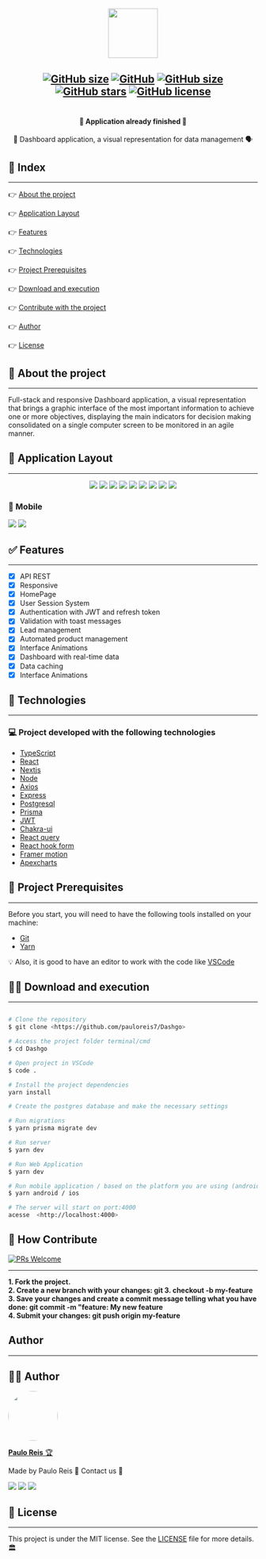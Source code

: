 <h1 align="center">
    <img src=".github/logo.png" width="100px" />
</h1>

<h2 align="center">

[![GitHub size](https://img.shields.io/github/repo-size/pauloreis7/Dashgo?color=purple)](https://github.com/pauloreis7/Dashgo/issues)
[![GitHub](https://img.shields.io/badge/types-TypeScript-%23007acc)](https://github.com/pauloreis7/Dashgo)
[![GitHub size](https://img.shields.io/github/last-commit/pauloreis7/Dashgo?color=%23964b00)](https://github.com/pauloreis7/Dashgo/commits)
[![GitHub stars](https://img.shields.io/github/stars/pauloreis7/Dashgo?color=%23f9d71c&style=flat)](https://github.com/pauloreis7/Dashgo/stargazers)
[![GitHub license](https://img.shields.io/github/license/pauloreis7/Foodfy)](https://github.com/pauloreis7/Dashgo/blob/master/LICENSE)
	
</h2>

<h1 align="center">
    <!-- <img src=".github/homepage.gif" width="400px" /> -->
</h1>

<h4 align="center">🏁 Application already finished 🏁</h4>

<p align="center">💬 Dashboard application, a visual representation for data management 🗣</p>

## 🔗 Index
---
 <p>👉 <a href="#about">About the project</a> </p>
 <p>👉 <a href="#layout">Application Layout</a> </p>
 <p>👉 <a href="#func">Features</a> </p>
 <p>👉 <a href="#techs">Technologies</a> </p>
 <p>👉 <a href="#requests">Project Prerequisites</a> </p>
 <p>👉 <a href="#work">Download and execution</a> </p>
 <p>👉 <a href="#contribute">Contribute with the project</a> </p>
 <p>👉 <a href="#author">Author</a> </p>
 <p>👉 <a href="#license">License</a> </p>

<a id="about"></a>
## 🔎 About the project
---
<p>Full-stack and responsive Dashboard application, a visual representation that brings a graphic interface of the most important information to achieve one or more objectives, displaying the main indicators for decision making consolidated on a single computer screen to be monitored in an agile manner.</p>

<a id="layout"></a>
## 🎨 Application Layout
---
<p align="center">
<img src=".github/desktop/login.png"/>
<img src=".github/desktop/signup.png"/>
<img src=".github/desktop/dash.png"/>
<img src=".github/desktop/update_profile.png"/>
<img src=".github/desktop/leads.png"/>
<img src=".github/desktop/create_lead.png"/>
<img src=".github/desktop/update_leads.png"/>
<img src=".github/desktop/products_automations.png"/>
<img src=".github/desktop/create_products_automations.png"/>

### 📱 Mobile
<img src=".github/mobile/mobile_dash.png"/>
<img src=".github/mobile/mobile_leads.png"/>
</p>

<a id="func"></a>
## ✅ Features
---
- [x] API REST
- [x] Responsive
- [x] HomePage
- [x] User Session System
- [x] Authentication with JWT and refresh token
- [x] Validation with toast messages
- [x] Lead management
- [x] Automated product management
- [x] Interface Animations
- [x] Dashboard with real-time data
- [x] Data caching
- [x] Interface Animations

<a id="techs"></a>
## 🧪 Technologies
---
### 💻 Project developed with the following technologies

- [TypeScript](https://www.typescriptlang.org/)
- [React](https://reactjs.org/)
- [Nextjs](https://nextjs.org/)
- [Node](https://nodejs.org/)
- [Axios](https://axios-http.com/)
- [Express](http://expressjs.com/)
- [Postgresql](https://www.postgresql.org/)
- [Prisma](https://www.prisma.io/)
- [JWT](https://jwt.io/)
- [Chakra-ui](https://chakra-ui.com/)
- [React query](https://react-query.tanstack.com/)
- [React hook form](https://react-hook-form.com/)
- [Framer motion](https://www.framer.com/motion/)
- [Apexcharts](https://apexcharts.com/)

<a id="requests"></a>
## 🚨 Project Prerequisites
---
 Before you start, you will need to have the following tools installed on your machine:

* [Git](https://git-scm.com)
* [Yarn](https://yarnpkg.com/)

💡 Also, it is good to have an editor to work with the code like [VSCode](https://code.visualstudio.com/)

<a id="work"></a>
## 🏄‍♂️ Download and execution
---

````bash

# Clone the repository
$ git clone <https://github.com/pauloreis7/Dashgo>

# Access the project folder terminal/cmd
$ cd Dashgo

# Open project in VSCode
$ code .

# Install the project dependencies
yarn install

# Create the postgres database and make the necessary settings

# Run migrations
$ yarn prisma migrate dev

# Run server
$ yarn dev

# Run Web Application
$ yarn dev

# Run mobile application / based on the platform you are using (android/ios)
$ yarn android / ios

# The server will start on port:4000
acesse  <http://localhost:4000>

````

<a id="contribute"></a>
## 🎉 How Contribute

[![PRs Welcome](https://img.shields.io/badge/PRs-welcome-brightgreen.svg?style=flat-square)](https://github.com/pauloreis7/Dashgo/pulls)

---

<b>1. Fork the project.</b> <br />
<b>2. Create a new branch with your changes: git 3. checkout -b my-feature</b> <br />
<b>3. Save your changes and create a commit message telling what you have done: git commit -m "feature: My new feature</b> <br />
<b>4. Submit your changes: git push origin my-feature</b>


<a id="author"></a>
## Author
---

## 👨‍💻 Author

<a href="https://github.com/pauloreis7">

<img style="border-radius: 50%;" src="https://avatars1.githubusercontent.com/u/63323224?s=400&v=4" width="100px;" alt=""/>

<b>Paulo Reis</b> 🏆 

</a>

<p>Made by Paulo Reis 🤴 Contact us 👋</p>

<a href = "mailto:paulosilvadosreis2057@gmail.com"><img src="https://img.shields.io/badge/Gmail-D14836?style=for-the-badge&logo=gmail&logoColor=white" target="_blank"></a>
<a href="https://www.linkedin.com/in/paulo-reis7/" target="_blank"><img src="https://img.shields.io/badge/-LinkedIn-%230077B5?style=for-the-badge&logo=linkedin&logoColor=white" target="_blank"></a>
<a href="https://www.instagram.com/pauloreis.7" target="_blank"><img src="https://img.shields.io/badge/-Instagram-%23E4405F?style=for-the-badge&logo=instagram&logoColor=white" target="_blank"></a>

<a id="license"></a>
## 📝 License
---
This project is under the MIT license. See the [LICENSE](LICENSE) file for more details.🏛️
